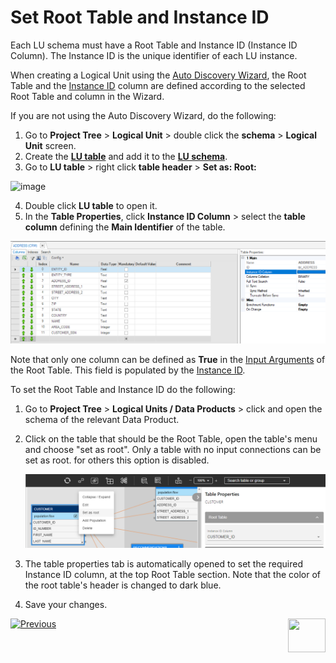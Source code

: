 # Set Root Table and Instance ID

Each LU schema must have a Root Table and Instance ID (Instance ID Column). The Instance ID is the unique identifier of each LU instance.

<studio>

When creating a Logical Unit using the [Auto Discovery Wizard](/articles/03_logical_units/06_auto_discovery_wizard.md), the Root Table and the [Instance ID](/articles/01_fabric_overview/02_fabric_glossary.md#instance-id) column are defined according to the selected Root Table and column in the Wizard. 

If you are not using the Auto Discovery Wizard, do the following:

1. Go to **Project Tree** > **Logical Unit** > double click the **schema** > **Logical Unit** screen.
2. Create the [**LU table**](/articles/06_LU_tables/01_LU_tables_overview.md) and add it to the [**LU schema**](/articles/03_logical_units/09_add_table_to_a_schema.md).
3. Go to **LU table** > right click **table header** > **Set as: Root:**

![image](images/03_08_01_tables.png)

4. Double click  **LU table** to open it.
5. In the **Table Properties**, click **Instance ID Column** > select the **table column** defining the **Main Identifier** of the table.

![image](images/03_08_02_tables.png)

Note that only one column can be defined as **True** in the [Input Arguments](/articles/03_logical_units/12_LU_hierarchy_and_linking_table_population.md#what-are-the-table-populations-input-arguments) of the Root Table. This field is populated by the [Instance ID](/articles/01_fabric_overview/02_fabric_glossary.md#instance-id). 

</studio>

<web>

To set the Root Table and Instance ID do the following:

1. Go to **Project Tree** > **Logical Units / Data Products** > click and open the schema of the relevant Data Product.
2. Click on the table that should be the Root Table, open the table's menu and choose "set as root". Only a table with no input connections can be set as root. for others this option is disabled. 

	![](images/web/5_create_lu_schema_set_root1.png)

3. The table properties tab is automatically opened to set the required Instance ID column, at the top Root Table section. Note that the color of the root table's header is changed to dark blue.

4. Save your changes.

</web>



[![Previous](/articles/images/Previous.png)](/articles/03_logical_units/07_build__or_update_an_LU_schema.md)[<img align="right" width="60" height="54" src="/articles/images/Next.png">](/articles/03_logical_units/09_add_table_to_a_schema.md)

